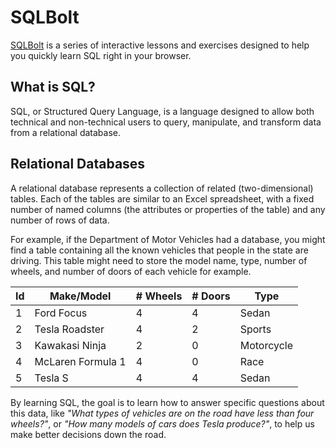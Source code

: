 # SQLBolt

[SQLBolt](https://sqlbolt.com/lesson/introduction) is a series of interactive lessons and exercises designed to help you quickly learn SQL right in your browser.

## What is SQL?

SQL, or Structured Query Language, is a language designed to allow both technical and non-technical users to query, manipulate, and transform data from a relational database. 

## Relational Databases

A relational database represents a collection of related (two-dimensional) tables. Each of the tables are similar to an Excel spreadsheet, with a fixed number of named columns (the attributes or properties of the table) and any number of rows of data.

For example, if the Department of Motor Vehicles had a database, you might find a table containing all the known vehicles that people in the state are driving. This table might need to store the model name, type, number of wheels, and number of doors of each vehicle for example.


| Id | Make/Model          | # Wheels | # Doors | Type       |
|----|---------------------|----------|---------|------------|
| 1  | Ford Focus          | 4        | 4       | Sedan      |
| 2  | Tesla Roadster      | 4        | 2       | Sports     |
| 3  | Kawakasi Ninja      | 2        | 0       | Motorcycle |
| 4  | McLaren Formula 1   | 4        | 0       | Race       |
| 5  | Tesla S             | 4        | 4       | Sedan      |


By learning SQL, the goal is to learn how to answer specific questions about this data, like *"What types of vehicles are on the road have less than four wheels?"*, or *"How many models of cars does Tesla produce?"*, to help us make better decisions down the road.

